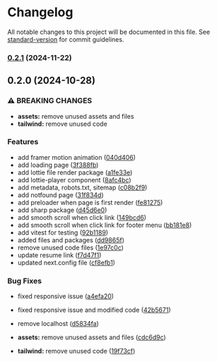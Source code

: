 # Changelog

All notable changes to this project will be documented in this file. See [standard-version](https://github.com/conventional-changelog/standard-version) for commit guidelines.

### [0.2.1](https://github.com/rokyuddin/my_portfolio/compare/v0.2.0...v0.2.1) (2024-11-22)

## 0.2.0 (2024-10-28)


### ⚠ BREAKING CHANGES

* **assets:** remove unused assets and files
* **tailwind:** remove unused code

### Features

* add framer motion animation ([040d406](https://github.com/rokyuddin/my_portfolio/commit/040d406ed041ce7170472e4e4748eb76163a756e))
* add loading page ([3f388fb](https://github.com/rokyuddin/my_portfolio/commit/3f388fb68c4704e2b7317dd1d5db5f5e990ed6c6))
* add lottie file render package ([a1fe33e](https://github.com/rokyuddin/my_portfolio/commit/a1fe33e1508d7b7f28577db4d5fbab1566bea4bb))
* add lottie-player component ([8afc4bc](https://github.com/rokyuddin/my_portfolio/commit/8afc4bcdb13a7f7603494102d1c6fe84ecec0261))
* add metadata, robots.txt, sitemap ([c08b2f9](https://github.com/rokyuddin/my_portfolio/commit/c08b2f95d624786c4e9707d96e347a605c832347))
* add notfound page ([31f834d](https://github.com/rokyuddin/my_portfolio/commit/31f834dd636510a77c67337a6a5f7adaceb13e53))
* add preloader when page is first render ([fe81275](https://github.com/rokyuddin/my_portfolio/commit/fe81275a3b5bf012c07ffab606386556f1327b77))
* add sharp package ([d45d6e0](https://github.com/rokyuddin/my_portfolio/commit/d45d6e0517100ac7abea4d9f759527a97a8ba561))
* add smooth scroll when click link ([149bcd6](https://github.com/rokyuddin/my_portfolio/commit/149bcd6d954ae70eb30b84cd339a09b0dcac33ba))
* add smooth scroll when click link for footer menu ([bb181e8](https://github.com/rokyuddin/my_portfolio/commit/bb181e88cb2abc37261b2ea0e9337386670c101e))
* add vitest for testing ([92b1189](https://github.com/rokyuddin/my_portfolio/commit/92b1189c23b8c95e34c17f285236d1de3ac9cc88))
* added files and packages ([dd9865f](https://github.com/rokyuddin/my_portfolio/commit/dd9865f73f4ac3182d199f3a08b97ec0e1a59f09))
* remove unused code files ([1e97c0c](https://github.com/rokyuddin/my_portfolio/commit/1e97c0c6848340b98846828539c6ad71a9d65929))
* update resume link ([f7d47f1](https://github.com/rokyuddin/my_portfolio/commit/f7d47f1c2e10f6e21eb187a704c3e165589d456f))
* updated next.config file ([cf8efb1](https://github.com/rokyuddin/my_portfolio/commit/cf8efb13525eadebccb50cde7a99209a8b17f937))


### Bug Fixes

* fixed responsive issue ([a4efa20](https://github.com/rokyuddin/my_portfolio/commit/a4efa20b432c6a385b86322475e066ae452e475d))
* fixed responsive issue and modified code ([42b5671](https://github.com/rokyuddin/my_portfolio/commit/42b567114fcf718386c2d4b67e52525c11ff5132))
* remove localhost ([d5834fa](https://github.com/rokyuddin/my_portfolio/commit/d5834fa5e7233614f178be213b7d7847a5b5e2be))


* **assets:** remove unused assets and files ([cdc6d9c](https://github.com/rokyuddin/my_portfolio/commit/cdc6d9ce53e3c6b794719dbf4f90cf76a5d1aea2))
* **tailwind:** remove unused code ([19f73cf](https://github.com/rokyuddin/my_portfolio/commit/19f73cfeee633449e16f801297538a11d9935528))
